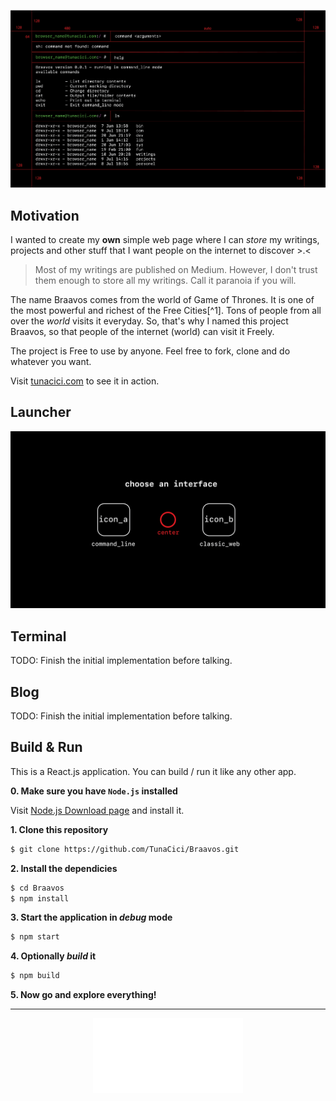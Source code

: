 ![Terminal Page Blueprint(?)](media/Braavos_Terminal.png)

## Motivation
I wanted to create my **own** simple web page where I can _store_ my writings, projects and other stuff that I want people on the internet to discover >.<

> Most of my writings are published on Medium. However, I don't trust
> them enough to store all my writings. Call it paranoia if you will.

The name Braavos comes from the world of Game of Thrones. It is one of the most powerful and richest of the Free Cities[^1]. Tons of people from all over the _world_ visits it everyday. So, that's why
I named this project Braavos, so that people of the internet (world) can visit it Freely.

The project is Free to use by anyone. Feel free to fork, clone and do whatever you want.

Visit [tunacici.com](tunacici.com) to see it in action.

## Launcher

![Launcher Page Blueprint(?)](media/Braavos_Launcher.png)

## Terminal

TODO: Finish the initial implementation before talking.

## Blog

TODO: Finish the initial implementation before talking.

## Build & Run

This is a React.js application. You can build / run it like any other app.

**0. Make sure you have `Node.js` installed**

Visit [Node.js Download page](https://nodejs.org/en/download) and install it.

**1. Clone this repository**

```bash
$ git clone https://github.com/TunaCici/Braavos.git
```

**2. Install the dependicies**

```bash
$ cd Braavos
$ npm install
```

**3. Start the application in _debug_ mode**

```bash
$ npm start
```

**4. Optionally _build_ it**

```bash
$ npm build
```

**5. Now go and explore everything!**

[1]: https://gameofthrones.fandom.com/wiki/Braavos

----
<div style="text-align: center;">
  <img src="media/TunaCiciSignBW.gif" width="240" alt="Tuna Cici Signature" />
</div>

